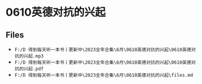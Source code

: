 # 0610英德对抗的兴起

## Files

- `F:/D 得到每天听一本书丨更新中\2023全年合集\6月\0610英德对抗的兴起\0610英德对抗的兴起.mp3`
- `F:/D 得到每天听一本书丨更新中\2023全年合集\6月\0610英德对抗的兴起\0610英德对抗的兴起.pdf`
- `F:/D 得到每天听一本书丨更新中\2023全年合集\6月\0610英德对抗的兴起\files.md`
